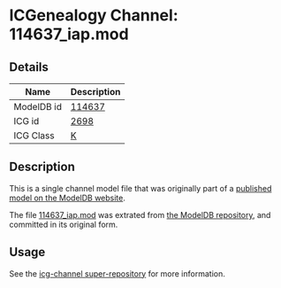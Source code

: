 # ICGenealogy Channel: 114637\_iap.mod

## Details

Name | Description
---- | -----------
ModelDB id | [114637](http://senselab.med.yale.edu/ModelDB/ShowModel.cshtml?model=114637)
ICG id | [2698](http://icg.neurotheory.ox.ac.uk/channels/1/2698)
ICG Class | [K](http://icg.neurotheory.ox.ac.uk/channels/1)

## Description

This is a single channel model file that was originally part of a [published model on the ModelDB website](http://senselab.med.yale.edu/mModelDB/ShowModel.cshtml?model=114637).

The file [114637\_iap.mod](114637_iap.mod) was extrated from [the ModelDB repository](http://senselab.med.yale.edu/ModelDB/ShowModel.cshtml?model=114637), and committed in its original form.

## Usage

See the [icg-channel super-repository](https://github.com/icgenealogy/icg-channels) for more information.